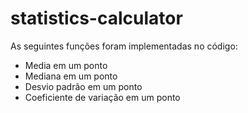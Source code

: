 # statistics-calculator

As seguintes funções foram implementadas no código:

* Media em um ponto
* Mediana em um ponto
* Desvio padrão em um ponto
* Coeficiente de variação em um ponto